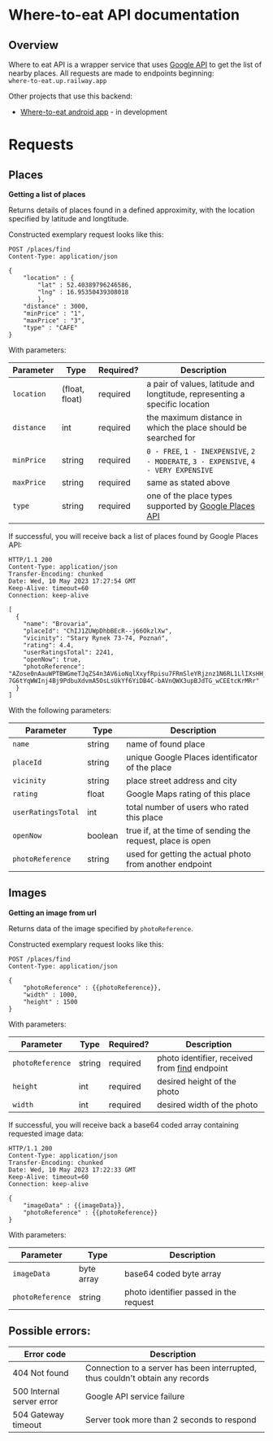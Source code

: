 # Where-to-eat API documentation

## Overview
Where to eat API is a wrapper service that uses [Google API](https://github.com/googlemaps/google-maps-services-java) to get the list of nearby places.
All requests are made to endpoints beginning: \
`where-to-eat.up.railway.app`

Other projects that use this backend: 
- [Where-to-eat android app](https://github.com/xalpol12/where-to-eat-android-app) - in development

# Requests

## Places

**Getting a list of places**

Returns details of places found in a defined approximity, with the location specified by latitude and longtitude. 

Constructed exemplary request looks like this:
```
POST /places/find
Content-Type: application/json

{
    "location" : {
        "lat" : 52.40389796246586,
        "lng" : 16.95350439308018
        },
    "distance" : 3000,
    "minPrice" : "1",
    "maxPrice" : "3",
    "type" : "CAFE"
}
```

With parameters:

| Parameter  | Type   | Required? | Description |
|------------|--------|-----------|-------------|
| `location` | (float, float)  | required  | a pair of values, latitude and longtitude, representing a specific location |
| `distance` | int    | required  | the maximum distance in which the place should be searched for |
| `minPrice` | string | required  | `0 - FREE`, `1 - INEXPENSIVE`, `2 - MODERATE`, `3 - EXPENSIVE`, `4 - VERY EXPENSIVE`         |
| `maxPrice` | string | required  | same as stated above        |
| `type`     | string | required  | one of the place types supported by [Google Places API](https://developers.google.com/maps/documentation/places/web-service/supported_types)   |

If successful, you will receive back a list of places found by Google Places API:
```
HTTP/1.1 200 
Content-Type: application/json
Transfer-Encoding: chunked
Date: Wed, 10 May 2023 17:27:54 GMT
Keep-Alive: timeout=60
Connection: keep-alive

[
  {
    "name": "Brovaria",
    "placeId": "ChIJ1ZUWpDhbBEcR--j66OkzlXw",
    "vicinity": "Stary Rynek 73-74, Poznań",
    "rating": 4.4,
    "userRatingsTotal": 2241,
    "openNow": true,
    "photoReference": "AZose0nAauWPTBWGmeTJqZS4n3AV6ioNqlXxyfRpisu7FRmSleYRjznz1N6RL1LlIXsHH_12mBCojvaDj_mJPSoPh5ydkmOdCK8yKHAXlGqqR0Z-7G6tYqWWInj4Bj9PdbuXdvmA5OsLsUkYf6YiDB4C-bAVnQWX3upBJdTG_wCEEtcKrMRr"
  }
]
```
With the following parameters:

| Parameter          | Type    | Description                                                |
|--------------------|---------|------------------------------------------------------------|
| `name`             | string  | name of found place                                        |
| `placeId`          | string  | unique Google Places identificator of the place            |
| `vicinity`         | string  | place street address and city                              |
| `rating`           | float   | Google Maps rating of this place                           |
| `userRatingsTotal` | int     | total number of users who rated this place                 |
| `openNow`          | boolean | true if, at the time of sending the request, place is open |
| `photoReference`   | string  | used for getting the actual photo from another endpoint    |


## Images

**Getting an image from url**

Returns data of the image specified by `photoReference`. 

Constructed exemplary request looks like this:
```
POST /places/find
Content-Type: application/json

{
    "photoReference" : {{photoReference}},
    "width" : 1000,
    "height" : 1500
}
```
With parameters:

| Parameter        | Type   | Required? | Description                                     |
|------------------|--------|-----------|-------------------------------------------------|
| `photoReference` | string | required  | photo identifier, received from [find](#places) endpoint |
| `height`         | int    | required  | desired height of the photo                     |
| `width`          | int    | required  | desired width of the photo                      |

If successful, you will receive back a base64 coded array containing requested image data:
```
HTTP/1.1 200 
Content-Type: application/json
Transfer-Encoding: chunked
Date: Wed, 10 May 2023 17:22:33 GMT
Keep-Alive: timeout=60
Connection: keep-alive

{
    "imageData" : {{imageData}},
    "photoReference" : {{photoReference}}
}
```
With parameters:

| Parameter        | Type       | Description             |
|------------------|------------|-------------------------|
| `imageData`      | byte array | base64 coded byte array |
| `photoReference` | string     | photo identifier passed in the request |

## Possible errors:

| Error code                 | Description                                                                   |
| ---------------------------|-------------------------------------------------------------------------------|
| 404 Not found              | Connection to a server has been interrupted, thus couldn't obtain any records |
| 500 Internal server error  | Google API service failure                                                    |
| 504 Gateway timeout        | Server took more than 2 seconds to respond                                    |